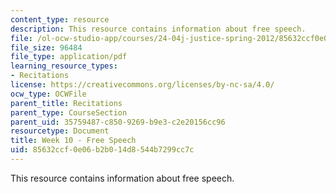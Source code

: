```yaml
---
content_type: resource
description: This resource contains information about free speech.
file: /ol-ocw-studio-app/courses/24-04j-justice-spring-2012/85632ccf0e06b2b014d8544b7299cc7c_MIT24_04JS12_Week10.pdf
file_size: 96484
file_type: application/pdf
learning_resource_types:
- Recitations
license: https://creativecommons.org/licenses/by-nc-sa/4.0/
ocw_type: OCWFile
parent_title: Recitations
parent_type: CourseSection
parent_uid: 35759487-c850-9269-b9e3-c2e20156cc96
resourcetype: Document
title: Week 10 - Free Speech
uid: 85632ccf-0e06-b2b0-14d8-544b7299cc7c
---
```

This resource contains information about free speech.